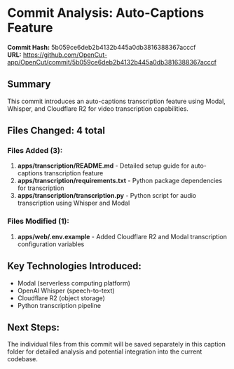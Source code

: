 # Commit Analysis: Auto-Captions Feature

**Commit Hash:** 5b059ce6deb2b4132b445a0db3816388367acccf  
**URL:** https://github.com/OpenCut-app/OpenCut/commit/5b059ce6deb2b4132b445a0db3816388367acccf

## Summary
This commit introduces an auto-captions transcription feature using Modal, Whisper, and Cloudflare R2 for video transcription capabilities.

## Files Changed: 4 total

### Files Added (3):
1. **apps/transcription/README.md** - Detailed setup guide for auto-captions transcription feature
2. **apps/transcription/requirements.txt** - Python package dependencies for transcription
3. **apps/transcription/transcription.py** - Python script for audio transcription using Whisper and Modal

### Files Modified (1):
1. **apps/web/.env.example** - Added Cloudflare R2 and Modal transcription configuration variables

## Key Technologies Introduced:
- Modal (serverless computing platform)
- OpenAI Whisper (speech-to-text)
- Cloudflare R2 (object storage)
- Python transcription pipeline

## Next Steps:
The individual files from this commit will be saved separately in this caption folder for detailed analysis and potential integration into the current codebase.